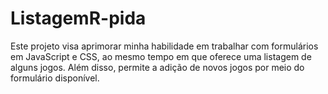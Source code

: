 # ListagemR-pida
Este projeto visa aprimorar minha habilidade em trabalhar com formulários em JavaScript e CSS, ao mesmo tempo em que oferece uma listagem de alguns jogos. Além disso, permite a adição de novos jogos por meio do formulário disponível.
